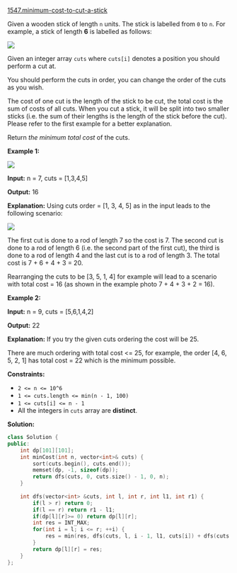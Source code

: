 [1547.minimum-cost-to-cut-a-stick](https://leetcode.com/problems/minimum-cost-to-cut-a-stick/)  

Given a wooden stick of length `n` units. The stick is labelled from `0` to `n`. For example, a stick of length **6** is labelled as follows:

![](https://assets.leetcode.com/uploads/2020/07/21/statement.jpg)

Given an integer array `cuts` where `cuts[i]` denotes a position you should perform a cut at.

You should perform the cuts in order, you can change the order of the cuts as you wish.

The cost of one cut is the length of the stick to be cut, the total cost is the sum of costs of all cuts. When you cut a stick, it will be split into two smaller sticks (i.e. the sum of their lengths is the length of the stick before the cut). Please refer to the first example for a better explanation.

Return _the minimum total cost_ of the cuts.

**Example 1:**

![](https://assets.leetcode.com/uploads/2020/07/23/e1.jpg)

  
**Input:** n = 7, cuts = \[1,3,4,5\]
  
**Output:** 16
  
**Explanation:** Using cuts order = \[1, 3, 4, 5\] as in the input leads to the following scenario:
  
![](https://assets.leetcode.com/uploads/2020/07/21/e11.jpg)
  
The first cut is done to a rod of length 7 so the cost is 7. The second cut is done to a rod of length 6 (i.e. the second part of the first cut), the third is done to a rod of length 4 and the last cut is to a rod of length 3. The total cost is 7 + 6 + 4 + 3 = 20.
  
Rearranging the cuts to be \[3, 5, 1, 4\] for example will lead to a scenario with total cost = 16 (as shown in the example photo 7 + 4 + 3 + 2 = 16).

**Example 2:**

  
**Input:** n = 9, cuts = \[5,6,1,4,2\]
  
**Output:** 22
  
**Explanation:** If you try the given cuts ordering the cost will be 25.
  
There are much ordering with total cost <= 25, for example, the order \[4, 6, 5, 2, 1\] has total cost = 22 which is the minimum possible.
  

**Constraints:**

*   `2 <= n <= 10^6`
*   `1 <= cuts.length <= min(n - 1, 100)`
*   `1 <= cuts[i] <= n - 1`
*   All the integers in `cuts` array are **distinct**.  



**Solution:**  

```cpp
class Solution {
public:
    int dp[101][101];
    int minCost(int n, vector<int>& cuts) {
        sort(cuts.begin(), cuts.end());
        memset(dp, -1, sizeof(dp));
        return dfs(cuts, 0, cuts.size() - 1, 0, n);
    }
    
    int dfs(vector<int> &cuts, int l, int r, int l1, int r1) {
        if(l > r) return 0;
        if(l == r) return r1 - l1;
        if(dp[l][r]>= 0) return dp[l][r];
        int res = INT_MAX;
        for(int i = l; i <= r; ++i) {
            res = min(res, dfs(cuts, l, i - 1, l1, cuts[i]) + dfs(cuts, i + 1, r, cuts[i], r1) + r1 - l1);
        }
        return dp[l][r] = res;
    }
};
```
      